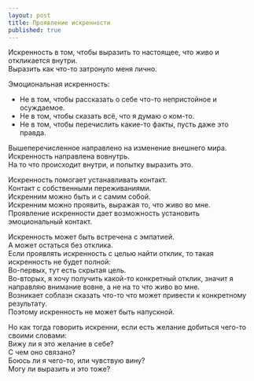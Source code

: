 ```yaml
---
layout: post
title: Проявление искренности
published: true
---
```

Искренность в том, чтобы выразить то настоящее, что живо и откликается внутри.\
Выразить как что-то затронуло меня лично.

Эмоциональная искренность:
* Не в том, чтобы рассказать о себе что-то непристойное и осуждаемое.
* Не в том, чтобы сказать всё, что я думаю о ком-то.
* Не в том, чтобы перечислить какие-то факты, пусть даже это правда.

Вышеперечисленное направлено на изменение внешнего мира.\
Искренность направлена вовнутрь.\
На то что происходит внутри, и попытку выразить это.

Искренность помогает устанавливать контакт.\
Контакт с собственными переживаниями.\
Искренним можно быть и с самим собой.\
Искренним можно проявить, выражая то, что живо во мне.\
Проявление искренности дает возможность установить эмоциональный контакт.

Искренность может быть встречена с эмпатией.\
А может остаться без отклика.\
Если проявлять искренность с целью найти отклик, то такая искренность не будет полной:\
Во-первых, тут есть скрытая цель.\
Во-вторых, я хочу получить какой-то конкретный отклик, значит я направляю внимание вовне, а не на то что живо во мне.\
Возникает соблазн сказать что-то что может привести к конкретному результату.\
Поэтому искренность не может быть напускной.

Но как тогда говорить искренни, если есть желание добиться чего-то своими словами:\
Вижу ли я это желание в себе?\
С чем оно связано?\
Боюсь ли я чего-то, или чувствую вину?\
Могу ли выразить и это тоже?
